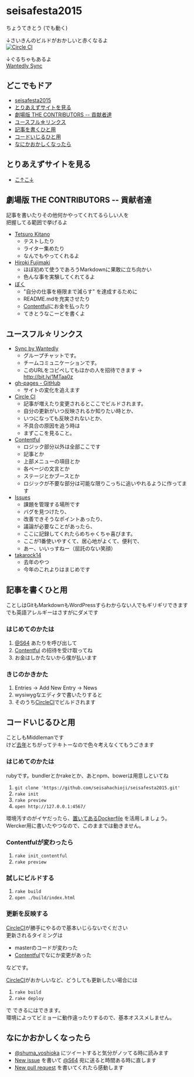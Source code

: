 # seisafesta2015

ちょうてきとう (でも動く)

↓さいきんのビルドがおかしいと赤くなるよ  
[![Circle CI](https://circleci.com/gh/seisahachioji/seisafesta2015/tree/master.svg?style=svg)](https://circleci.com/gh/seisahachioji/seisafesta2015/tree/master)

↓ぐるちゃもあるよ  
[Wantedly Sync](#ユースフルリンクス)

## どこでもドア
- [seisafesta2015](#seisafesta2015)
- [とりあえずサイトを見る](#とりあえずサイトを見る)
- [劇場版 THE CONTRIBUTORS -- 貢献者達](#劇場版-the-contributors----貢献者達)
- [ユースフル☆リンクス](#ユースフルリンクス)
- [記事を書くひと用](#記事を書くひと用)
- [コードいじるひと用](#コードいじるひと用)
- [なにかおかしくなったら](#なにかおかしくなったら)

## とりあえずサイトを見る
- [こ↑こ↓](http://seisahachioji.github.io/seisafesta2015/)

## 劇場版 THE CONTRIBUTORS -- 貢献者達
記事を書いたりその他何かやってくれてるらしい人を  
把握してる範囲で挙げるよ

- [Tetsuro Kitano](https://twitter.com/Tetsuro_K1022)
  - テストしたり
  - ライター集めたり
  - なんでもやってくれるよ
- [Hiroki Fujimaki](https://twitter.com/brass_enohpi)
  - ほぼ初めて使うであろうMarkdownに果敢に立ち向かい
  - 色んな事を実験してくれてるよ
- [ぼく](https://twitter.com/shuma_yoshioka)
  - "自分の仕事を極限まで減らす" を達成するために
  - README.mdを充実させたり
  - [Contentful](#ユースフルリンクス)にお金を払ったり
  - てきとうなこーどを書くよ

## ユースフル☆リンクス
- [Sync by Wantedly](http://bit.ly/1MTaa0z)
  - グループチャットです。
  - チームコミュニケーションです。
  - このURLをコピペしてもほかの人を招待できます → http://bit.ly/1MTaa0z
- [gh-pages - GitHub](https://github.com/seisahachioji/seisafesta2015/commits/gh-pages)
  - サイトの変化を追えます
- [Circle CI](https://circleci.com/gh/seisahachioji/seisafesta2015/tree/master)
  - 記事が増えたり変更されるとここでビルドされます。
  - 自分の更新がいつ反映されるか知りたい時とか、
  - いつになっても反映されないとか、
  - 不具合の原因を追う時は
  - まずここを見ること。
- [Contentful](https://app.contentful.com/spaces/culruq1g10hg)
  - ロジック部分以外は全部ここです
  - 記事とか
  - 上部メニューの項目とか
  - 各ページの文言とか
  - ステージとかブースとか
  - ロジックが不要な部分は可能な限りこっちに追いやれるように作ってます
- [Issues](https://github.com/seisahachioji/seisafesta2015/issues)
  - 課題を管理する場所です
  - バグを見つけたり、
  - 改善できそうなポイントあったり、
  - 議論が必要なことがあったら、
  - ここに記録してくれたらめちゃくちゃ喜びます。
  - ここが1番使いやすくて、居心地がよくて、便利で、
  - あー、いいっすねー（屈託のない笑顔）
- [takarock14](https://github.com/seisahachioji/takarock14)
  - 去年のやつ
  - 今年のこれよりはまじめです

## 記事を書くひと用
ことしはGitもMarkdownもWordPressすらわからない人でもギリギリできます  
でも英語アレルギーはさすがにダメです

### はじめてのかたは
1. [@S64](github.com/S64) あたりを呼び出して
2. [Contentful](https://app.contentful.com/spaces/culruq1g10hg) の招待を受け取ってね
3. お金はしかたないから僕が払います

### きじのかきかた
1. Entries -> Add New Entry -> News
2. wysiwygなエディタで書いたりすると
3. そのうち[CircleCI](#ユースフルリンクス)でビルドされます

## コードいじるひと用
ことしもMiddlemanです  
けど[去年](#ユースフルリンクス)とちがってテキトーなので色々考えなくてもうごきます

### はじめてのかたは
rubyです。bundlerとかrakeとか、あとnpm、bowerは用意しといてね

1. `git clone 'https://github.com/seisahachioji/seisafesta2015.git'`
2. `rake init`
3. `rake preview`
4. `open http://127.0.0.1:4567/`

環境汚すのがイヤだったら、[置いてあるDockerfile](./Dockerfile) を活用しましょう。  
Wercker用に書いたやつなので、このままでは動きません。

### Contentfulが変わったら
1. `rake init_contentful`
2. `rake preview`

### 試しにビルドする
1. `rake build`
2. `open ./build/index.html`

### 更新を反映する
[CircleCI](#ユースフルリンクス)が勝手にやるので基本いじらないでください  
更新されるタイミングは

- masterのコードが変わった
- [Contentful](#ユースフルリンクス)でなにか変更があった

などです。

[CircleCI](#ユースフルリンクス)がおかしいなど、どうしても更新したい場合には

1. `rake build`
2. `rake deploy`

で できるにはできます。  
環境によってビミョーに動作違ったりするので、基本オススメしません。

## なにかおかしくなったら
- [@shuma_yoshioka](https://twitter.com/shuma_yoshioka) にツイートすると気分がノッてる時に読みます  
- [New issue](../..//issues) を書いて [@S64](https://github.com/S64) 宛に送ると時間ある時に直します  
- [New pull request](../../pulls) を書いてくれたら感動します
